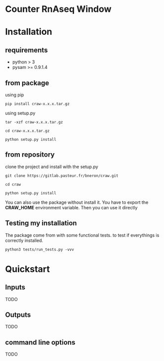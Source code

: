 Counter RnAseq Window
=====================


Installation
============

requirements
------------

- python > 3
- pysam >= 0.9.1.4

from package
------------

using pip

`pip install craw-x.x.x.tar.gz`

using setup.py

`tar -xzf craw-x.x.x.tar.gz`

`cd craw-x.x.x.tar.gz`

`python setup.py install`

from repository
---------------

clone the project and install with the setup.py

`git clone https://gitlab.pasteur.fr/bneron/craw.git`

`cd craw`

`python setup.py install`

You can also use the package without install it.
You have to export the **CRAW_HOME** environment variable.
Then you can use it directly

Testing my installation
-----------------------

The package come from with some functional tests.
to test if everythings is correctly installed.

`python3 tests/run_tests.py -vvv`


Quickstart
==========

Inputs
------

 TODO
 
Outputs
-------

TODO

command line options
--------------------

TODO